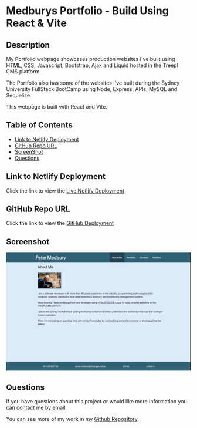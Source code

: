 # Medburys Portfolio - Build Using React & Vite

## Description

My Portfolio webpage showcases production websites I've built using HTML, CSS, Javascript, Bootstrap, Ajax and Liquid hosted in the Treepl CMS platform.

The Portfolio also has some of the websites I've built during the Sydney University FullStack BootCamp using Node, Express, APIs, MySQL and Sequelize.

This webpage is built with React and Vite.

## Table of Contents
* [Link to Netlify Deployment](#walkthrough-video-demonstration)
* [GitHub Repo URL](#github-repo-url)
* [ScreenShot](#screenshot)
* [Questions](#questions)

## Link to Netlify Deployment
Click the link to view the [Live Netlify Deployment][def1]

## GitHub Repo URL 
Click the link to view the [GitHub Deployment][def2]

## Screenshot
![Medburys Portfolio](/assets/screenshot.png)
## Questions
  
If you have questions about this project or would like more information you can [contact me by email](mailto:peter.medbury@dingogap.net.au).
  
You can see more of my work in my [Github Repository](https://github.com/dingogap).

[def1]: https://precious-babka-8d88c3.netlify.app/
[def2]: https://github.com/dingogap/medburys-portfolio